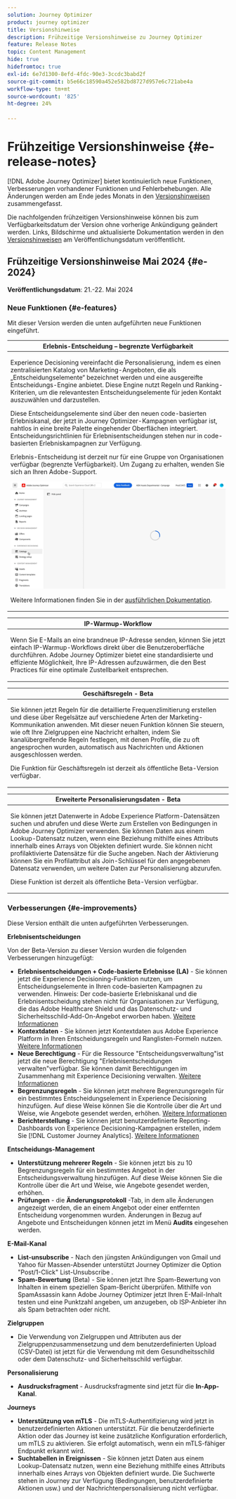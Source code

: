 ```yaml
---
solution: Journey Optimizer
product: journey optimizer
title: Versionshinweise
description: Frühzeitige Versionshinweise zu Journey Optimizer
feature: Release Notes
topic: Content Management
hide: true
hidefromtoc: true
exl-id: 6e7d1300-8efd-4fdc-90e3-3ccdc3babd2f
source-git-commit: b5e66c18590a452e582bd8727d957e6c721abe4a
workflow-type: tm+mt
source-wordcount: '825'
ht-degree: 24%

---
```


# Frühzeitige Versionshinweise {#e-release-notes}

[!DNL Adobe Journey Optimizer] bietet kontinuierlich neue Funktionen, Verbesserungen vorhandener Funktionen und Fehlerbehebungen. Alle Änderungen werden am Ende jedes Monats in den [Versionshinweisen](release-notes.md) zusammengefasst.

Die nachfolgenden frühzeitigen Versionshinweise können bis zum Verfügbarkeitsdatum der Version ohne vorherige Ankündigung geändert werden. Links, Bildschirme und aktualisierte Dokumentation werden in den [Versionshinweisen](release-notes.md) am Veröffentlichungsdatum veröffentlicht.

## Frühzeitige Versionshinweise Mai 2024 {#e-2024}

**Veröffentlichungsdatum**: 21.-22. Mai 2024

### Neue Funktionen {#e-features}

Mit dieser Version werden die unten aufgeführten neue Funktionen eingeführt.


<table>
<thead>
<tr>
<th><strong>Erlebnis-Entscheidung – begrenzte Verfügbarkeit</strong><br/></th>
</tr>
</thead>
<tbody>
<tr>
<td>
<p>Experience Decisioning vereinfacht die Personalisierung, indem es einen zentralisierten Katalog von Marketing-Angeboten, die als „Entscheidungselemente“ bezeichnet werden und eine ausgereifte Entscheidungs-Engine anbietet. Diese Engine nutzt Regeln und Ranking-Kriterien, um die relevantesten Entscheidungselemente für jeden Kontakt auszuwählen und darzustellen.</p>
<p>Diese Entscheidungselemente sind über den neuen code-basierten Erlebniskanal, der jetzt in Journey Optimizer-Kampagnen verfügbar ist, nahtlos in eine breite Palette eingehender Oberflächen integriert. Entscheidungsrichtlinien für Erlebnisentscheidungen stehen nur in code-basierten Erlebniskampagnen zur Verfügung.</p>
<p>Erlebnis-Entscheidung ist derzeit nur für eine Gruppe von Organisationen verfügbar (begrenzte Verfügbarkeit). Um Zugang zu erhalten, wenden Sie sich an Ihren Adobe-Support.</p>
<img src="assets/do-not-localize/gif-exd.gif"/>
<p>Weitere Informationen finden Sie in der <a href="../experience-decisioning/gs-experience-decisioning.md">ausführlichen Dokumentation</a>.</p>
</td>
</tr>
</tbody>
</table>


<table>
<thead>
<tr>
<th><strong>IP-Warmup-Workflow</strong><br/></th>
</tr>
</thead>
<tbody>
<tr>
<td>
<p>Wenn Sie E-Mails an eine brandneue IP-Adresse senden, können Sie jetzt einfach IP-Warmup-Workflows direkt über die Benutzeroberfläche durchführen. Adobe Journey Optimizer bietet eine standardisierte und effiziente Möglichkeit, Ihre IP-Adressen aufzuwärmen, die den Best Practices für eine optimale Zustellbarkeit entsprechen.</p>
<!--p>For more information, refer to the <a href="../configuration/ip-warmup-gs.md">detailed documentation</a>.</p-->
</td>
</tr>
</tbody>
</table>

<table>
<thead>
<tr>
<th><strong>Geschäftsregeln - Beta</strong><br/></th>
</tr>
</thead>
<tbody>
<tr>
<td>
<p>Sie können jetzt Regeln für die detaillierte Frequenzlimitierung erstellen und diese über Regelsätze auf verschiedene Arten der Marketing-Kommunikation anwenden. Mit dieser neuen Funktion können Sie steuern, wie oft Ihre Zielgruppen eine Nachricht erhalten, indem Sie kanalübergreifende Regeln festlegen, mit denen Profile, die zu oft angesprochen wurden, automatisch aus Nachrichten und Aktionen ausgeschlossen werden.</p>
<p>Die Funktion für Geschäftsregeln ist derzeit als öffentliche Beta-Version verfügbar.</p>
<!--p>For more information, refer to the <a href="../configuration/business-rules.md">detailed documentation</a>.</p-->
</td>
</tr>
</tbody>
</table>


<table>
<thead>
<tr>
<th><strong>Erweiterte Personalisierungsdaten - Beta</strong><br/></th>
</tr>
</thead>
<tbody>
<tr>
<td>
<p>Sie können jetzt Datenwerte in Adobe Experience Platform-Datensätzen suchen und abrufen und diese Werte zum Erstellen von Bedingungen in Adobe Journey Optimizer verwenden. Sie können Daten aus einem Lookup-Datensatz nutzen, wenn eine Beziehung mithilfe eines Attributs innerhalb eines Arrays von Objekten definiert wurde. Sie können nicht profilaktivierte Datensätze für die Suche angeben. Nach der Aktivierung können Sie ein Profilattribut als Join-Schlüssel für den angegebenen Datensatz verwenden, um weitere Daten zur Personalisierung abzurufen.</p>
<p>Diese Funktion ist derzeit als öffentliche Beta-Version verfügbar.</p>
</td>
</tr>
</tbody>
</table>

### Verbesserungen {#e-improvements}

Diese Version enthält die unten aufgeführten Verbesserungen.

**Erlebnisentscheidungen**

Von der Beta-Version zu dieser Version wurden die folgenden Verbesserungen hinzugefügt:

* **Erlebnisentscheidungen + Code-basierte Erlebnisse (LA)** - Sie können jetzt die Experience Decisioning-Funktion nutzen, um Entscheidungselemente in Ihren code-basierten Kampagnen zu verwenden. Hinweis: Der code-basierte Erlebniskanal und die Erlebnisentscheidung stehen nicht für Organisationen zur Verfügung, die das Adobe Healthcare Shield und das Datenschutz- und Sicherheitsschild-Add-On-Angebot erworben haben. [Weitere Informationen](../code-based/get-started-code-based.md)
* **Kontextdaten** - Sie können jetzt Kontextdaten aus Adobe Experience Platform in Ihren Entscheidungsregeln und Ranglisten-Formeln nutzen. [Weitere Informationen](../experience-decisioning/context-data.md)
* **Neue Berechtigung** - Für die Ressource &quot;Entscheidungsverwaltung&quot;ist jetzt die neue Berechtigung &quot;Erlebnisentscheidungen verwalten&quot;verfügbar. Sie können damit Berechtigungen im Zusammenhang mit Experience Decisioning verwalten. [Weitere Informationen](../experience-decisioning/gs-experience-decisioning.md)
* **Begrenzungsregeln** - Sie können jetzt mehrere Begrenzungsregeln für ein bestimmtes Entscheidungselement in Experience Decisioning hinzufügen. Auf diese Weise können Sie die Kontrolle über die Art und Weise, wie Angebote gesendet werden, erhöhen. [Weitere Informationen](../experience-decisioning/items.md#capping)
* **Berichterstellung** - Sie können jetzt benutzerdefinierte Reporting-Dashboards von Experience Decisioning-Kampagnen erstellen, indem Sie [!DNL Customer Journey Analytics]. [Weitere Informationen](../experience-decisioning/cja-reporting.md)


**Entscheidungs-Management**

* **Unterstützung mehrerer Regeln** - Sie können jetzt bis zu 10 Begrenzungsregeln für ein bestimmtes Angebot in der Entscheidungsverwaltung hinzufügen. Auf diese Weise können Sie die Kontrolle über die Art und Weise, wie Angebote gesendet werden, erhöhen.
* **Prüfungen** - die **Änderungsprotokoll** -Tab, in dem alle Änderungen angezeigt werden, die an einem Angebot oder einer entfernten Entscheidung vorgenommen wurden. Änderungen in Bezug auf Angebote und Entscheidungen können jetzt im Menü **Audits** eingesehen werden.


**E-Mail-Kanal**

* **List-unsubscribe** - Nach den jüngsten Ankündigungen von Gmail und Yahoo für Massen-Absender unterstützt Journey Optimizer die Option &quot;Post/1-Click&quot; List-Unsubscribe .
* **Spam-Bewertung** (Beta) - Sie können jetzt Ihre Spam-Bewertung von Inhalten in einem speziellen Spam-Bericht überprüfen. Mithilfe von SpamAssassin kann Adobe Journey Optimizer jetzt Ihren E-Mail-Inhalt testen und eine Punktzahl angeben, um anzugeben, ob ISP-Anbieter ihn als Spam betrachten oder nicht.
  <!--[Read more](../content-management/spam-report.md)-->


**Zielgruppen**

* Die Verwendung von Zielgruppen und Attributen aus der Zielgruppenzusammensetzung und dem benutzerdefinierten Upload (CSV-Datei) ist jetzt für die Verwendung mit dem Gesundheitsschild oder dem Datenschutz- und Sicherheitsschild verfügbar.

**Personalisierung**

* **Ausdrucksfragment** - Ausdrucksfragmente sind jetzt für die **In-App-Kanal**.
  <!--[Read more](../personalization/use-expression-fragments.md)-->

**Journeys**

<!--* **Merge policies** (Limited Availability)- Merge policies used by a journey are now visible and consistent throughout the journey.-->
* **Unterstützung von mTLS** - Die mTLS-Authentifizierung wird jetzt in benutzerdefinierten Aktionen unterstützt. Für die benutzerdefinierte Aktion oder das Journey ist keine zusätzliche Konfiguration erforderlich, um mTLS zu aktivieren. Sie erfolgt automatisch, wenn ein mTLS-fähiger Endpunkt erkannt wird.
* **Suchtabellen in Ereignissen** - Sie können jetzt Daten aus einem Lookup-Datensatz nutzen, wenn eine Beziehung mithilfe eines Attributs innerhalb eines Arrays von Objekten definiert wurde. Die Suchwerte stehen in Journey zur Verfügung (Bedingungen, benutzerdefinierte Aktionen usw.) und der Nachrichtenpersonalisierung nicht verfügbar.
